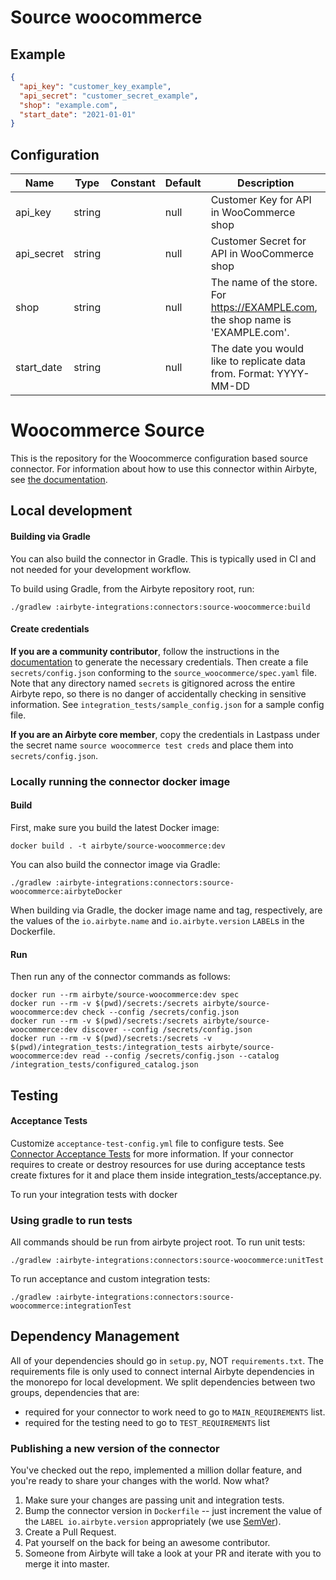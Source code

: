 # Source woocommerce

## Example
```json
{
  "api_key": "customer_key_example",
  "api_secret": "customer_secret_example",
  "shop": "example.com",
  "start_date": "2021-01-01"
}
```

## Configuration
| Name | Type | Constant | Default | Description |
| --- | --- | --- | --- | --- |
|api_key |string||null|Customer Key for API in WooCommerce shop|
|api_secret |string||null|Customer Secret for API in WooCommerce shop|
|shop |string||null|The name of the store. For https://EXAMPLE.com, the shop name is 'EXAMPLE.com'.|
|start_date |string||null|The date you would like to replicate data from. Format: YYYY-MM-DD|

# Woocommerce Source

This is the repository for the Woocommerce configuration based source connector.
For information about how to use this connector within Airbyte, see [the documentation](https://docs.airbyte.io/integrations/sources/woocommerce).

## Local development

#### Building via Gradle
You can also build the connector in Gradle. This is typically used in CI and not needed for your development workflow.

To build using Gradle, from the Airbyte repository root, run:
```
./gradlew :airbyte-integrations:connectors:source-woocommerce:build
```

#### Create credentials
**If you are a community contributor**, follow the instructions in the [documentation](https://docs.airbyte.io/integrations/sources/woocommerce)
to generate the necessary credentials. Then create a file `secrets/config.json` conforming to the `source_woocommerce/spec.yaml` file.
Note that any directory named `secrets` is gitignored across the entire Airbyte repo, so there is no danger of accidentally checking in sensitive information.
See `integration_tests/sample_config.json` for a sample config file.

**If you are an Airbyte core member**, copy the credentials in Lastpass under the secret name `source woocommerce test creds`
and place them into `secrets/config.json`.

### Locally running the connector docker image

#### Build
First, make sure you build the latest Docker image:
```
docker build . -t airbyte/source-woocommerce:dev
```

You can also build the connector image via Gradle:
```
./gradlew :airbyte-integrations:connectors:source-woocommerce:airbyteDocker
```
When building via Gradle, the docker image name and tag, respectively, are the values of the `io.airbyte.name` and `io.airbyte.version` `LABEL`s in
the Dockerfile.

#### Run
Then run any of the connector commands as follows:
```
docker run --rm airbyte/source-woocommerce:dev spec
docker run --rm -v $(pwd)/secrets:/secrets airbyte/source-woocommerce:dev check --config /secrets/config.json
docker run --rm -v $(pwd)/secrets:/secrets airbyte/source-woocommerce:dev discover --config /secrets/config.json
docker run --rm -v $(pwd)/secrets:/secrets -v $(pwd)/integration_tests:/integration_tests airbyte/source-woocommerce:dev read --config /secrets/config.json --catalog /integration_tests/configured_catalog.json
```
## Testing

#### Acceptance Tests
Customize `acceptance-test-config.yml` file to configure tests. See [Connector Acceptance Tests](https://docs.airbyte.io/connector-development/testing-connectors/connector-acceptance-tests-reference) for more information.
If your connector requires to create or destroy resources for use during acceptance tests create fixtures for it and place them inside integration_tests/acceptance.py.

To run your integration tests with docker

### Using gradle to run tests
All commands should be run from airbyte project root.
To run unit tests:
```
./gradlew :airbyte-integrations:connectors:source-woocommerce:unitTest
```
To run acceptance and custom integration tests:
```
./gradlew :airbyte-integrations:connectors:source-woocommerce:integrationTest
```

## Dependency Management
All of your dependencies should go in `setup.py`, NOT `requirements.txt`. The requirements file is only used to connect internal Airbyte dependencies in the monorepo for local development.
We split dependencies between two groups, dependencies that are:
* required for your connector to work need to go to `MAIN_REQUIREMENTS` list.
* required for the testing need to go to `TEST_REQUIREMENTS` list

### Publishing a new version of the connector
You've checked out the repo, implemented a million dollar feature, and you're ready to share your changes with the world. Now what?
1. Make sure your changes are passing unit and integration tests.
1. Bump the connector version in `Dockerfile` -- just increment the value of the `LABEL io.airbyte.version` appropriately (we use [SemVer](https://semver.org/)).
1. Create a Pull Request.
1. Pat yourself on the back for being an awesome contributor.
1. Someone from Airbyte will take a look at your PR and iterate with you to merge it into master.

